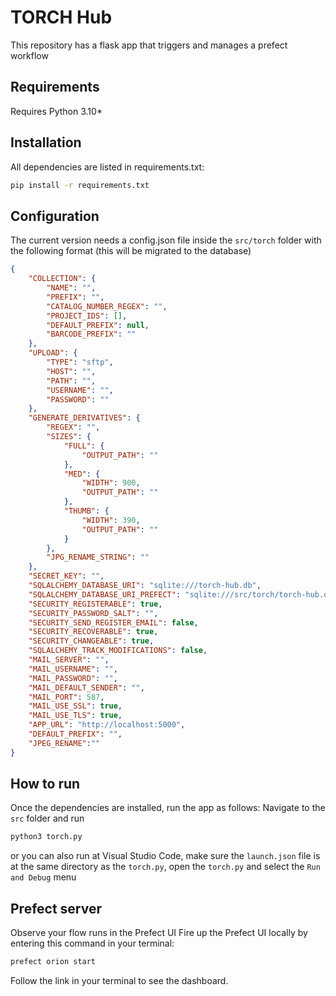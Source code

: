 # TORCH Hub

This repository has a flask app that triggers and manages a prefect workflow


## Requirements

Requires Python 3.10*

## Installation

All dependencies are listed in requirements.txt:
```bash
pip install -r requirements.txt
```

## Configuration

The current version needs a config.json file inside the `src/torch` folder with the following format
(this will be migrated to the database)

```json
{ 
    "COLLECTION": {
        "NAME": "",
        "PREFIX": "",
        "CATALOG_NUMBER_REGEX": "",
        "PROJECT_IDS": [],
        "DEFAULT_PREFIX": null,
        "BARCODE_PREFIX": ""
    },
    "UPLOAD": {
        "TYPE": "sftp",
        "HOST": "",
        "PATH": "",
        "USERNAME": "",
        "PASSWORD": ""
    },
    "GENERATE_DERIVATIVES": {
        "REGEX": "",
        "SIZES": {
            "FULL": {
                "OUTPUT_PATH": ""
            },
            "MED": {
                "WIDTH": 900,
                "OUTPUT_PATH": ""
            },
            "THUMB": {
                "WIDTH": 390,
                "OUTPUT_PATH": ""
            }
        },
        "JPG_RENAME_STRING": ""
    },
    "SECRET_KEY": "",
    "SQLALCHEMY_DATABASE_URI": "sqlite:///torch-hub.db",
    "SQLALCHEMY_DATABASE_URI_PREFECT": "sqlite:///src/torch/torch-hub.db",
    "SECURITY_REGISTERABLE": true,
    "SECURITY_PASSWORD_SALT": "",
    "SECURITY_SEND_REGISTER_EMAIL": false,
    "SECURITY_RECOVERABLE": true,
    "SECURITY_CHANGEABLE": true,
    "SQLALCHEMY_TRACK_MODIFICATIONS": false,
    "MAIL_SERVER": "",
    "MAIL_USERNAME": "",
    "MAIL_PASSWORD": "",
    "MAIL_DEFAULT_SENDER": "",
    "MAIL_PORT": 587,
    "MAIL_USE_SSL": true,
    "MAIL_USE_TLS": true,
    "APP_URL": "http://localhost:5000",
    "DEFAULT_PREFIX": "",
    "JPEG_RENAME":""
}
```
## How to run

Once the dependencies are installed, run the app as follows:
Navigate to the `src` folder and run
```bash
python3 torch.py
```
or you can also run at Visual Studio Code, make sure the `launch.json` file is at the same directory as the `torch.py`, open the `torch.py` and select the `Run and Debug` menu

## Prefect server

Observe your flow runs in the Prefect UI
Fire up the Prefect UI locally by entering this command in your terminal:
```bash
prefect orion start
```
Follow the link in your terminal to see the dashboard.
